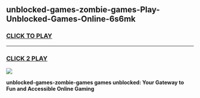 
## unblocked-games-zombie-games-Play-Unblocked-Games-Online-6s6mk
<h3>
<a href="https://premium76.site?title=unblocked-games-zombie-games&ref=25A">CLICK TO PLAY</a></h3>
<hr>

<h3>
<a href="https://premium76.site?title=unblocked-games-zombie-games&ref=25A">CLICK 2 PLAY</a>
  
</h3>

<a href="https://premium76.site?title=unblocked-games-zombie-games&ref=25A"><img src="https://clearcache.store/games.png"></a>


**unblocked-games-zombie-games games unblocked: Your Gateway to Fun and Accessible Online Gaming**
